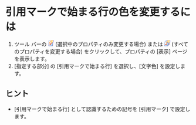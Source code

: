 # 引用マークで始まる行の色を変更するには

1. ツール バーの
![[現在の設定プロパティ]](../../images/properties.gif)
(選択中のプロパティのみ変更する場合) または
![[すべての設定のプロパティ]](../../images/allproperties.gif)
(すべてのプロパティを変更する場合) をクリックして、プロパティの \[表示\] ページを表示します。
2. \[指定する部分\] の \[引用マークで始まる行\] を選択し、\[文字色\] を設定します。

## ヒント

- \[引用マークで始まる行\] として認識するための記号を \[引用マーク\] で設定します。
